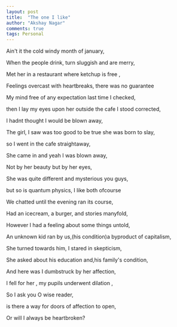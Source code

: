 ```yaml
---
layout: post
title:  "The one I like"
author: "Akshay Nagar"
comments: true
tags: Personal
---
```


Ain't it the cold windy month of january,

When the people drink, turn sluggish and are merry,

Met her in a restaurant where ketchup is free ,

Feelings overcast with heartbreaks,  there was no guarantee

My mind free of any expectation last time I checked,

then I lay my eyes upon her outside the cafe I stood corrected,

I hadnt thought I would be blown away,

The girl, I saw was too good to be true she was born to slay, 

so I went in the cafe straightaway,

She came in and yeah I was blown away,

Not by her beauty but by her eyes,

She was quite different and mysterious you guys,

but so is quantum physics, I like both ofcourse  
 
We chatted until the evening ran its course,

Had an icecream, a burger, and stories manyfold,

However I had a feeling about some things untold,


An unknown kid ran by us,(his condition)a byproduct of capitalism,

She turned towards him, I stared in skepticism,

She asked about his education and,his family's condition,

And here was I dumbstruck by her affection,

I fell for her , my pupils underwent dilation ,



So I ask you O wise reader,

is there a way for doors of affection to open,

Or will I always be heartbroken? 







